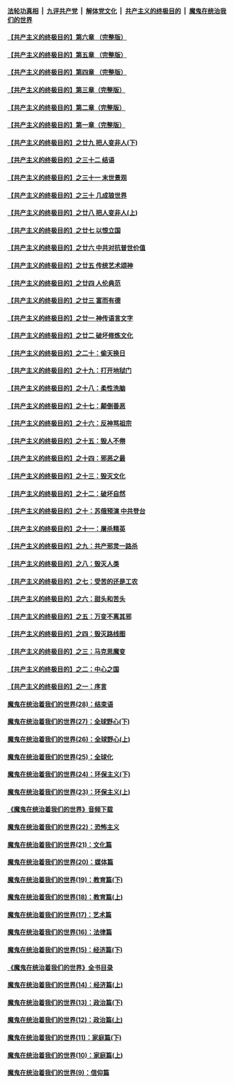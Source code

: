 

####  [法轮功真相](../../../../basic/blob/master/README.md?t=04080830) &nbsp;|&nbsp; [九评共产党](../../../../9ping.md/blob/master/README.md?t=04080830) &nbsp;|&nbsp; [解体党文化](../../../../jtdwh.md/blob/master/README.md?t=04080830)  &nbsp;|&nbsp; [共产主义的终极目的](../../../../gczydzjmd.md/blob/master/README.md?t=04080830) &nbsp;|&nbsp; [魔鬼在统治我们的世界](../../../../mgztzwmdsj.md/blob/master/README.md?t=04080830) 

#### [【共产主义的终极目的】第六章 （完整版）](../pages/nsc422/n11428913.md?t=04080830) 

#### [【共产主义的终极目的】第五章 （完整版）](../pages/nsc422/n11428912.md?t=04080830) 

#### [【共产主义的终极目的】第四章 （完整版）](../pages/nsc422/n11428907.md?t=04080830) 

#### [【共产主义的终极目的】第三章（完整版）](../pages/nsc422/n11428848.md?t=04080830) 

#### [【共产主义的终极目的】第二章（完整版）](../pages/nsc422/n11428831.md?t=04080830) 

#### [【共产主义的终极目的】第一章（完整版）](../pages/nsc422/n11417651.md?t=04080830) 

#### [【共产主义的终极目的】之廿九 把人变非人(下)](../pages/nsc422/n11344140.md?t=04080830) 

#### [【共产主义的终极目的】之三十二 结语](../pages/nsc422/n11360535.md?t=04080830) 

#### [【共产主义的终极目的】之三十一 末世景观](../pages/nsc422/n11351129.md?t=04080830) 

#### [【共产主义的终极目的】之三十 几成狼世界](../pages/nsc422/n11348280.md?t=04080830) 

#### [【共产主义的终极目的】之廿八 把人变非人(上)](../pages/nsc422/n11340492.md?t=04080830) 

#### [【共产主义的终极目的】之廿七 以恨立国](../pages/nsc422/n11336944.md?t=04080830) 

#### [【共产主义的终极目的】之廿六 中共对抗普世价值](../pages/nsc422/n11324785.md?t=04080830) 

#### [【共产主义的终极目的】之廿五 传统艺术颂神](../pages/nsc422/n11296396.md?t=04080830) 

#### [【共产主义的终极目的】之廿四 人伦典范](../pages/nsc422/n11296397.md?t=04080830) 

#### [【共产主义的终极目的】之廿三 富而有德](../pages/nsc422/n11283598.md?t=04080830) 

#### [【共产主义的终极目的】之廿一 神传语言文字](../pages/nsc422/n11263265.md?t=04080830) 

#### [【共产主义的终极目的】之廿二 破坏修炼文化](../pages/nsc422/n11245728.md?t=04080830) 

#### [【共产主义的终极目的】之二十：偷天换日](../pages/nsc422/n11238846.md?t=04080830) 

#### [【共产主义的终极目的】之十九：打开地狱门](../pages/nsc422/n11206376.md?t=04080830) 

#### [【共产主义的终极目的】之十八：柔性洗脑](../pages/nsc422/n11199994.md?t=04080830) 

#### [【共产主义的终极目的】之十七：颠倒善恶](../pages/nsc422/n11179782.md?t=04080830) 

#### [【共产主义的终极目的】之十六：反神骂祖宗](../pages/nsc422/n11166798.md?t=04080830) 

#### [【共产主义的终极目的】之十五：毁人不倦](../pages/nsc422/n11166792.md?t=04080830) 

#### [【共产主义的终极目的】之十四：邪恶之最](../pages/nsc422/n11150249.md?t=04080830) 

#### [【共产主义的终极目的】之十三：毁灭文化](../pages/nsc422/n11135227.md?t=04080830) 

#### [【共产主义的终极目的】之十二：破坏自然](../pages/nsc422/n11135214.md?t=04080830) 

#### [【共产主义的终极目的】之十：苏俄预演 中共登台](../pages/nsc422/n11118424.md?t=04080830) 

#### [【共产主义的终极目的】之十一：屠杀精英](../pages/nsc422/n11118442.md?t=04080830) 

#### [【共产主义的终极目的】之九：共产邪灵一路杀](../pages/nsc422/n11114139.md?t=04080830) 

#### [【共产主义的终极目的】之八：毁灭人类](../pages/nsc422/n11108503.md?t=04080830) 

#### [【共产主义的终极目的】之七：受苦的还是工农](../pages/nsc422/n11101809.md?t=04080830) 

#### [【共产主义的终极目的】之六：甜头和苦头](../pages/nsc422/n11096971.md?t=04080830) 

#### [【共产主义的终极目的】之五：万变不离其邪](../pages/nsc422/n11091285.md?t=04080830) 

#### [【共产主义的终极目的】之四：毁灭路线图](../pages/nsc422/n11086284.md?t=04080830) 

#### [【共产主义的终极目的】之三：马克思魔变](../pages/nsc422/n11061941.md?t=04080830) 

#### [【共产主义的终极目的】之二：中心之国](../pages/nsc422/n11047728.md?t=04080830) 

#### [【共产主义的终极目的】之一：序言](../pages/nsc422/n11086077.md?t=04080830) 

#### [魔鬼在统治着我们的世界(28)：结束语](../pages/nsc422/n10936246.md?t=04080830) 

#### [魔鬼在统治着我们的世界(27)：全球野心(下)](../pages/nsc422/n10928319.md?t=04080830) 

#### [魔鬼在统治着我们的世界(26)：全球野心(上)](../pages/nsc422/n10900318.md?t=04080830) 

#### [魔鬼在统治着我们的世界(25)：全球化](../pages/nsc422/n10788205.md?t=04080830) 

#### [魔鬼在统治着我们的世界(24)：环保主义(下)](../pages/nsc422/n10695307.md?t=04080830) 

#### [魔鬼在统治着我们的世界(23)：环保主义(上)](../pages/nsc422/n10688613.md?t=04080830) 

#### [《魔鬼在统治着我们的世界》音频下载](../pages/nsc422/n10635553.md?t=04080830) 

#### [魔鬼在统治着我们的世界(22)：恐怖主义](../pages/nsc422/n10614727.md?t=04080830) 

#### [魔鬼在统治着我们的世界(21)：文化篇](../pages/nsc422/n10597706.md?t=04080830) 

#### [魔鬼在统治着我们的世界(20)：媒体篇](../pages/nsc422/n10586579.md?t=04080830) 

#### [魔鬼在统治着我们的世界(19)：教育篇(下)](../pages/nsc422/n10564808.md?t=04080830) 

#### [魔鬼在统治着我们的世界(18)：教育篇(上)](../pages/nsc422/n10526970.md?t=04080830) 

#### [魔鬼在统治着我们的世界(17)：艺术篇](../pages/nsc422/n10499093.md?t=04080830) 

#### [魔鬼在统治着我们的世界(16)：法律篇](../pages/nsc422/n10485969.md?t=04080830) 

#### [魔鬼在统治着我们的世界(15)：经济篇(下)](../pages/nsc422/n10469975.md?t=04080830) 

#### [《魔鬼在统治着我们的世界》全书目录](../pages/nsc422/n10464261.md?t=04080830) 

#### [魔鬼在统治着我们的世界(14)：经济篇(上)](../pages/nsc422/n10457370.md?t=04080830) 

#### [魔鬼在统治着我们的世界(13)：政治篇(下)](../pages/nsc422/n10448270.md?t=04080830) 

#### [魔鬼在统治着我们的世界(12)：政治篇(上)](../pages/nsc422/n10444576.md?t=04080830) 

#### [魔鬼在统治着我们的世界(11)：家庭篇(下)](../pages/nsc422/n10440961.md?t=04080830) 

#### [魔鬼在统治着我们的世界(10)：家庭篇(上)](../pages/nsc422/n10435448.md?t=04080830) 

#### [魔鬼在统治着我们的世界(9)：信仰篇](../pages/nsc422/n10432159.md?t=04080830) 

